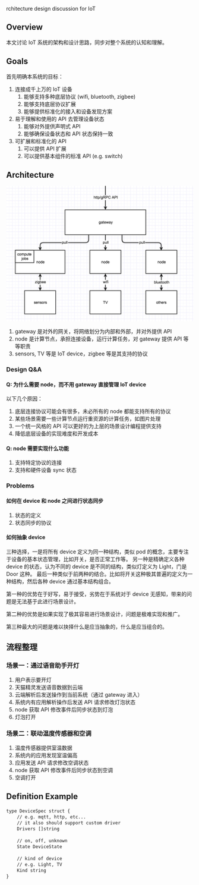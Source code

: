 rchitecture design discussion for IoT

## Overview
本文讨论 IoT 系统的架构和设计思路，同步对整个系统的认知和理解。

## Goals
首先明确本系统的目标：
1. 连接成千上万的 IoT 设备
    1. 能够支持多种底层协议 (wifi, bluetooth, zigbee)
    2. 能够支持底层协议扩展
    3. 能够提供标准化的接入和设备发现方案
2. 易于理解和使用的 API 去管理设备状态
    1. 能够对外提供声明式 API
    2. 能够确保设备状态和 API 状态保持一致
3. 可扩展和标准化的 API
    1. 可以提供 API 扩展
    2. 可以提供基本组件的标准 API (e.g. switch)

## Architecture
![arch image](images/arch.jpg)


1. gateway 是对外的网关，将网络划分为内部和外部，并对外提供 API
2. node 是计算节点，承担连接设备，运行计算任务，对 gateway 提供 API 等等职责
3. sensors, TV 等是 IoT device，zigbee 等是其支持的协议

### Design Q&A
#### Q: 为什么需要 node，而不用 gateway 直接管理 IoT device
以下几个原因：
1. 底层连接协议可能会有很多，未必所有的 node 都能支持所有的协议
2. 某些场景需要一些计算节点运行重资源的计算任务，如图片处理
3. 一个统一风格的 API 可以更好的为上层的场景设计编程提供支持
4. 降低底层设备的实现难度和开发成本

#### Q: node 需要实现什么功能
1. 支持特定协议的连接
2. 支持和硬件设备 sync 状态

### Problems
#### 如何在 device 和 node 之间进行状态同步
1. 状态的定义
2. 状态同步的协议

#### 如何抽象 device
三种选择，一是将所有 device 定义为同一种结构，类似 pod 的概念，主要专注于设备的基本状态管理，比如开关，是否正常工作等。
另一种是精确定义各种 device 的状态，认为不同的 device 是不同的结构，类似灯定义为 Light，门是 Door 这种。
最后一种类似于前两种的结合。比如将开关这种极其普遍的定义为一种结构，然后各种 device 通过基本结构组合。

第一种的优势在于好写，易于接受，劣势在于系统对于 device 无感知，带来的问题是无法基于此进行场景设计。

第二种的优势是如果实现了极其容易进行场景设计，问题是极难实现和推广。

第三种最大的问题是难以抉择什么是应当抽象的，什么是应当组合的。

## 流程整理
### 场景一：通过语音助手开灯
1. 用户表示要开灯
2. 天猫精灵发送语音数据到云端
3. 云端解析后发送操作到当前系统（通过 gateway 进入）
4. 系统内有应用解析操作后发送 API 请求修改灯泡状态
5. node 获取 API 修改事件后同步状态到灯泡
6. 灯泡打开

### 场景二：联动温度传感器和空调
1. 温度传感器提供室温数据
2. 系统内的应用发现室温偏高
3. 应用发送 API 请求修改空调状态
4. node 获取 API 修改事件后同步状态到空调
5. 空调打开

## Definition Example

```
type DeviceSpec struct {
    // e.g. mqtt, http, etc...
    // it also should support custom driver
    Drivers []string

    // on, off, unknown
    State DeviceState

    // kind of device
    // e.g. Light, TV
    Kind string
}
```
